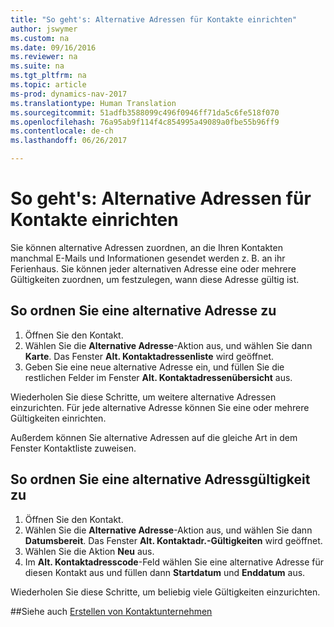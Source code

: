 ```yaml
---
title: "So geht's: Alternative Adressen für Kontakte einrichten"
author: jswymer
ms.custom: na
ms.date: 09/16/2016
ms.reviewer: na
ms.suite: na
ms.tgt_pltfrm: na
ms.topic: article
ms-prod: dynamics-nav-2017
ms.translationtype: Human Translation
ms.sourcegitcommit: 51adfb3588099c496f0946ff71da5c6fe518f070
ms.openlocfilehash: 76a95ab9f114f4c854995a49089a0fbe55b96ff9
ms.contentlocale: de-ch
ms.lasthandoff: 06/26/2017

---
```

# <a name="how-to-set-up-alternative-addresses-for-contacts"></a>So geht's: Alternative Adressen für Kontakte einrichten
Sie können alternative Adressen zuordnen, an die Ihren Kontakten manchmal E-Mails und Informationen gesendet werden z. B. an ihr Ferienhaus. Sie können jeder alternativen Adresse eine oder mehrere Gültigkeiten zuordnen, um festzulegen, wann diese Adresse gültig ist.

## <a name="to-assign-an-alternative-address"></a>So ordnen Sie eine alternative Adresse zu
1. Öffnen Sie den Kontakt.
2. Wählen Sie die **Alternative Adresse**-Aktion aus, und wählen Sie dann **Karte**. Das Fenster **Alt. Kontaktadressenliste** wird geöffnet.
3. Geben Sie eine neue alternative Adresse ein, und füllen Sie die restlichen Felder im Fenster **Alt. Kontaktadressenübersicht** aus.

Wiederholen Sie diese Schritte, um weitere alternative Adressen einzurichten. Für jede alternative Adresse können Sie eine oder mehrere Gültigkeiten einrichten.

Außerdem können Sie alternative Adressen auf die gleiche Art in dem Fenster Kontaktliste zuweisen.

## <a name="to-assign-an-alternative-address-date-range"></a>So ordnen Sie eine alternative Adressgültigkeit zu
1. Öffnen Sie den Kontakt.
2. Wählen Sie die **Alternative Adresse**-Aktion aus, und wählen Sie dann **Datumsbereit**. Das Fenster **Alt. Kontaktadr.-Gültigkeiten** wird geöffnet.
3. Wählen Sie die Aktion **Neu** aus.
4. Im **Alt. Kontaktadresscode**-Feld wählen Sie eine alternative Adresse für diesen Kontakt aus und füllen dann **Startdatum** und **Enddatum** aus.

Wiederholen Sie diese Schritte, um beliebig viele Gültigkeiten einzurichten.

##<a name="see-also"></a>Siehe auch
[Erstellen von Kontaktunternehmen](marketing-create-contact-companies.md)

